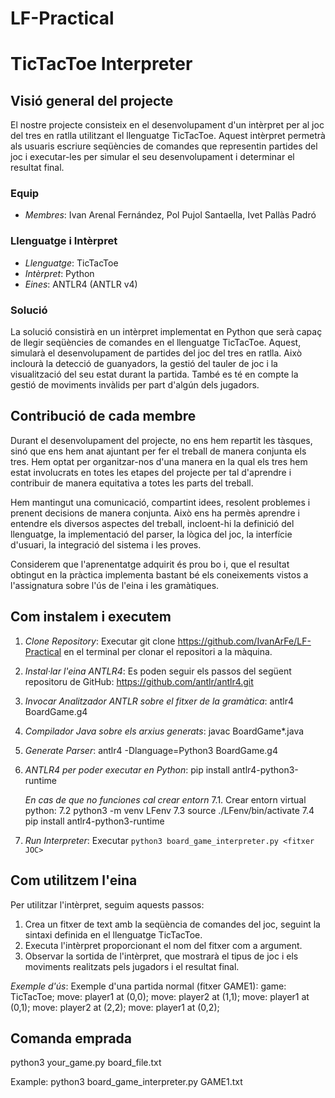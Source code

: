 # LF-Practical

# TicTacToe Interpreter

## Visió general del projecte
El nostre projecte consisteix en el desenvolupament d'un intèrpret per al joc del tres en ratlla utilitzant el llenguatge TicTacToe. Aquest intèrpret permetrà als usuaris escriure seqüències de comandes que representin partides del joc i executar-les per simular el seu desenvolupament i determinar el resultat final.

### Equip
- *Membres*: Ivan Arenal Fernández, Pol Pujol Santaella, Ivet Pallàs Padró

### Llenguatge i Intèrpret
- *Llenguatge*: TicTacToe
- *Intèrpret*: Python
- *Eines*: ANTLR4 (ANTLR v4)

### Solució
La solució consistirà en un intèrpret implementat en Python que serà capaç de llegir seqüències de comandes en el llenguatge TicTacToe. Aquest, simularà el desenvolupament de partides del joc del tres en ratlla. Això inclourà la detecció de guanyadors, la gestió del tauler de joc i la visualització del seu estat durant la partida. També es té en compte la gestió de moviments invàlids per part d'algún dels jugadors.

## Contribució de cada membre
Durant el desenvolupament del projecte, no ens hem repartit les tàsques, sinó que ens hem anat ajuntant per fer el treball de manera conjunta els tres. Hem optat per organitzar-nos d'una manera en la qual els tres hem estat involucrats en totes les etapes del projecte per tal d'aprendre i contribuir de manera equitativa a totes les parts del treball.

Hem mantingut una comunicació, compartint idees, resolent problemes i prenent decisions de manera conjunta. Això ens ha permès aprendre i entendre els diversos aspectes del treball, incloent-hi la definició del llenguatge, la implementació del parser, la lògica del joc, la interfície d'usuari, la integració del sistema i les proves.

Considerem que l'aprenentatge adquirit és prou bo i, que el resultat obtingut en la pràctica implementa bastant bé els coneixements vistos a l'assignatura sobre l'ús de l'eina i les gramàtiques.


## Com instalem i executem
1. *Clone Repository*: Executar git clone https://github.com/IvanArFe/LF-Practical en el terminal per clonar el repositori a la màquina.
2. *Instal·lar l'eina ANTLR4*: Es poden seguir els passos del següent repositoru de GitHub: https://github.com/antlr/antlr4.git 
3. *Invocar Analitzador ANTLR sobre el fitxer de la gramàtica*: antlr4 BoardGame.g4
4. *Compilador Java sobre els arxius generats*: javac BoardGame*.java
5. *Generate Parser*: antlr4 -Dlanguage=Python3 BoardGame.g4
7. *ANTLR4 per poder executar en Python*: pip install antlr4-python3-runtime
   
   *En cas de que no funciones cal crear entorn*
   7.1. Crear entorn virtual python:
   7.2 python3 -m venv LFenv
   7.3 source ./LFenv/bin/activate
   7.4 pip install antlr4-python3-runtime
   
8. *Run Interpreter*: Executar `python3 board_game_interpreter.py <fitxer JOC>`

## Com utilitzem l'eina
Per utilitzar l'intèrpret, seguim aquests passos:

1. Crea un fitxer de text amb la seqüència de comandes del joc, seguint la sintaxi definida en el llenguatge TicTacToe.
2. Executa l'intèrpret proporcionant el nom del fitxer com a argument.
3. Observar la sortida de l'intèrpret, que mostrarà el tipus de joc i els moviments realitzats pels jugadors i el resultat final.

*Exemple d'ús*:
Exemple d'una partida normal (fitxer GAME1):
game: TicTacToe;
move: player1 at (0,0);
move: player2 at (1,1);
move: player1 at (0,1);
move: player2 at (2,2);
move: player1 at (0,2);

## Comanda emprada
python3 your_game.py board_file.txt

Example: 
python3 board_game_interpreter.py GAME1.txt
